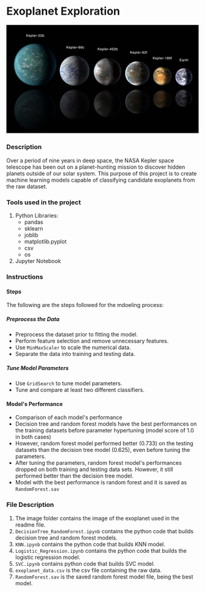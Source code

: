 # Exoplanet Exploration

![exoplanets.jpg](Images/exoplanets.jpg)

### Description
Over a period of nine years in deep space, the NASA Kepler space telescope has been out on a planet-hunting mission to discover hidden planets outside of our solar system. This purpose of this project is to  create machine learning models capable of classifying candidate exoplanets from the raw dataset. 

### Tools used in the project
1. Python Libraries:
    - pandas
    - sklearn
    - joblib
    - matplotlib.pyplot
    - csv
    - os
3. Jupyter Notebook

### Instructions

#### Steps
The following are the steps followed for the mdoeling process:

##### Preprocess the Data

* Preprocess the dataset prior to fitting the model.
* Perform feature selection and remove unnecessary features.
* Use `MinMaxScaler` to scale the numerical data.
* Separate the data into training and testing data.

##### Tune Model Parameters

* Use `GridSearch` to tune model parameters.
* Tune and compare at least two different classifiers.

#### Model's Performance

* Comparison of each model's performance 
* Decision tree and random forest models have the best performances on the training datasets before parameter hypertuning (model score of 1.0 in both cases)
* However, random forest model performed better (0.733) on the testing datasets than the decision tree model (0.625), even before tuning the parameters.
* After tuning the parameters, random forest model's performances dropped on both training and testing data sets. However, it still performed better than the decision tree model.
* Model with the best performance is random forest and it is saved as `RandomForest.sav`

### File Description
1.  The image folder contains the image of the exoplanet used in the readme file.
2.  `DecisionTree_RandomForest.ipynb` contains the python code that builds decision tree and random forest models.
3.  `KNN.ipynb` contains the python code that builds KNN model.
4.  `Logistic_Regression.ipynb` contains the python code that builds the logistic regression model.
5.  `SVC.ipynb` contains python code that builds SVC model.
6.  `exoplanet_data.csv` is the csv file containing the raw data.
7.  `RandomForest.sav` is the saved random forest model file, being the best model. 
